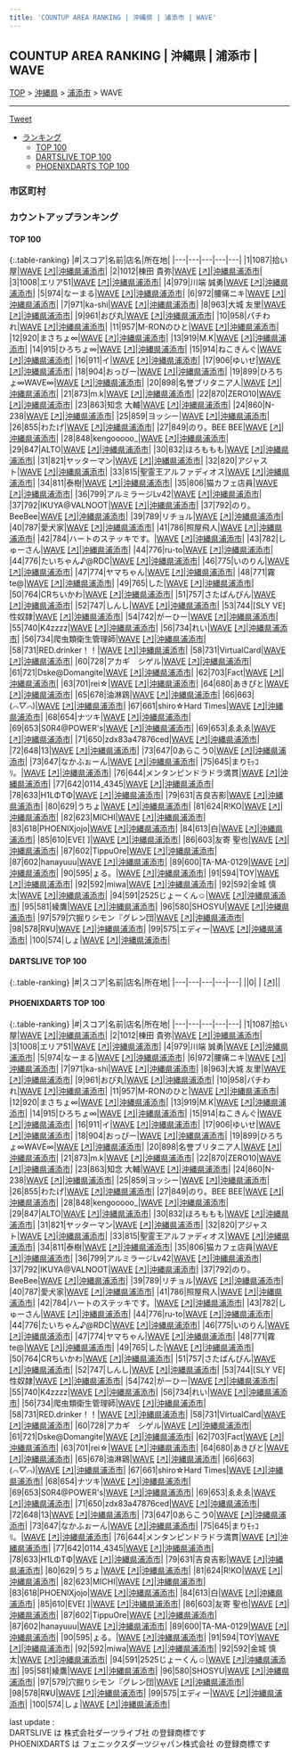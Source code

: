 ```yaml
---
title: 'COUNTUP AREA RANKING | 沖縄県 | 浦添市 | WAVE'
---
```

## COUNTUP AREA RANKING | 沖縄県 | 浦添市 | WAVE

[TOP](/darts/rank/) > [沖縄県](/darts/rank/沖縄県/) > [浦添市](/darts/rank/沖縄県/浦添市/) > WAVE

___

<a href="https://twitter.com/share?ref_src=twsrc%5Etfw" data-text="COUNTUP AREA RANKING | 沖縄県浦添市WAVE" class="twitter-share-button" data-hashtags="DARTSLIVE,PHOENIXDARTS,darts,ダーツ" data-show-count="false">Tweet</a>

* [ランキング](#カウントアップランキング)
    * [TOP 100](#top-100)
    * [DARTSLIVE TOP 100](#dartslive-top-100)
    * [PHOENIXDARTS TOP 100](#phoenixdarts-top-100)

### 市区町村

<ul>

</ul>

### カウントアップランキング

#### TOP 100



{:.table-ranking}
|#|スコア|名前|店名|所在地|
|---|---|---|---|---|
|1|1087|<span class="rank-name-pd">拾い屋</span>|<a href="/darts/rank/shops/92317.html">WAVE</a> <a href="https://vs.phoenixdarts.com/jp/shop/shopDetailInfo/s_92317?s_seq=92317">[↗]</a>|<a href="/darts/rank/沖縄県/浦添市">沖縄県浦添市</a>|
|2|1012|<span class="rank-name-pd"><span class="pro-icon-pd"></span>棟田 貴弥</span>|<a href="/darts/rank/shops/92317.html">WAVE</a> <a href="https://vs.phoenixdarts.com/jp/shop/shopDetailInfo/s_92317?s_seq=92317">[↗]</a>|<a href="/darts/rank/沖縄県/浦添市">沖縄県浦添市</a>|
|3|1008|<span class="rank-name-pd">エリア51</span>|<a href="/darts/rank/shops/92317.html">WAVE</a> <a href="https://vs.phoenixdarts.com/jp/shop/shopDetailInfo/s_92317?s_seq=92317">[↗]</a>|<a href="/darts/rank/沖縄県/浦添市">沖縄県浦添市</a>|
|4|979|<span class="rank-name-pd"><span class="pro-icon-pd"></span>川端 誠勇</span>|<a href="/darts/rank/shops/92317.html">WAVE</a> <a href="https://vs.phoenixdarts.com/jp/shop/shopDetailInfo/s_92317?s_seq=92317">[↗]</a>|<a href="/darts/rank/沖縄県/浦添市">沖縄県浦添市</a>|
|5|974|<span class="rank-name-pd">なーまる</span>|<a href="/darts/rank/shops/92317.html">WAVE</a> <a href="https://vs.phoenixdarts.com/jp/shop/shopDetailInfo/s_92317?s_seq=92317">[↗]</a>|<a href="/darts/rank/沖縄県/浦添市">沖縄県浦添市</a>|
|6|972|<span class="rank-name-pd">腰痛ニキ</span>|<a href="/darts/rank/shops/92317.html">WAVE</a> <a href="https://vs.phoenixdarts.com/jp/shop/shopDetailInfo/s_92317?s_seq=92317">[↗]</a>|<a href="/darts/rank/沖縄県/浦添市">沖縄県浦添市</a>|
|7|971|<span class="rank-name-pd">ka-shi</span>|<a href="/darts/rank/shops/92317.html">WAVE</a> <a href="https://vs.phoenixdarts.com/jp/shop/shopDetailInfo/s_92317?s_seq=92317">[↗]</a>|<a href="/darts/rank/沖縄県/浦添市">沖縄県浦添市</a>|
|8|963|<span class="rank-name-pd"><span class="pro-icon-pd"></span>大城 友里</span>|<a href="/darts/rank/shops/92317.html">WAVE</a> <a href="https://vs.phoenixdarts.com/jp/shop/shopDetailInfo/s_92317?s_seq=92317">[↗]</a>|<a href="/darts/rank/沖縄県/浦添市">沖縄県浦添市</a>|
|9|961|<span class="rank-name-pd">おぴ丸</span>|<a href="/darts/rank/shops/92317.html">WAVE</a> <a href="https://vs.phoenixdarts.com/jp/shop/shopDetailInfo/s_92317?s_seq=92317">[↗]</a>|<a href="/darts/rank/沖縄県/浦添市">沖縄県浦添市</a>|
|10|958|<span class="rank-name-pd">パチわれ</span>|<a href="/darts/rank/shops/92317.html">WAVE</a> <a href="https://vs.phoenixdarts.com/jp/shop/shopDetailInfo/s_92317?s_seq=92317">[↗]</a>|<a href="/darts/rank/沖縄県/浦添市">沖縄県浦添市</a>|
|11|957|<span class="rank-name-pd">M-RONのひと</span>|<a href="/darts/rank/shops/92317.html">WAVE</a> <a href="https://vs.phoenixdarts.com/jp/shop/shopDetailInfo/s_92317?s_seq=92317">[↗]</a>|<a href="/darts/rank/沖縄県/浦添市">沖縄県浦添市</a>|
|12|920|<span class="rank-name-pd">まさちょ∞</span>|<a href="/darts/rank/shops/92317.html">WAVE</a> <a href="https://vs.phoenixdarts.com/jp/shop/shopDetailInfo/s_92317?s_seq=92317">[↗]</a>|<a href="/darts/rank/沖縄県/浦添市">沖縄県浦添市</a>|
|13|919|<span class="rank-name-pd">M.K</span>|<a href="/darts/rank/shops/92317.html">WAVE</a> <a href="https://vs.phoenixdarts.com/jp/shop/shopDetailInfo/s_92317?s_seq=92317">[↗]</a>|<a href="/darts/rank/沖縄県/浦添市">沖縄県浦添市</a>|
|14|915|<span class="rank-name-pd">ひろちょ∞</span>|<a href="/darts/rank/shops/92317.html">WAVE</a> <a href="https://vs.phoenixdarts.com/jp/shop/shopDetailInfo/s_92317?s_seq=92317">[↗]</a>|<a href="/darts/rank/沖縄県/浦添市">沖縄県浦添市</a>|
|15|914|<span class="rank-name-pd">ねこきんぐ</span>|<a href="/darts/rank/shops/92317.html">WAVE</a> <a href="https://vs.phoenixdarts.com/jp/shop/shopDetailInfo/s_92317?s_seq=92317">[↗]</a>|<a href="/darts/rank/沖縄県/浦添市">沖縄県浦添市</a>|
|16|911|<span class="rank-name-pd">イ</span>|<a href="/darts/rank/shops/92317.html">WAVE</a> <a href="https://vs.phoenixdarts.com/jp/shop/shopDetailInfo/s_92317?s_seq=92317">[↗]</a>|<a href="/darts/rank/沖縄県/浦添市">沖縄県浦添市</a>|
|17|906|<span class="rank-name-pd">ゆいせ</span>|<a href="/darts/rank/shops/92317.html">WAVE</a> <a href="https://vs.phoenixdarts.com/jp/shop/shopDetailInfo/s_92317?s_seq=92317">[↗]</a>|<a href="/darts/rank/沖縄県/浦添市">沖縄県浦添市</a>|
|18|904|<span class="rank-name-pd">おっぴー</span>|<a href="/darts/rank/shops/92317.html">WAVE</a> <a href="https://vs.phoenixdarts.com/jp/shop/shopDetailInfo/s_92317?s_seq=92317">[↗]</a>|<a href="/darts/rank/沖縄県/浦添市">沖縄県浦添市</a>|
|19|899|<span class="rank-name-pd">ひろちょ∞WAVE∞</span>|<a href="/darts/rank/shops/92317.html">WAVE</a> <a href="https://vs.phoenixdarts.com/jp/shop/shopDetailInfo/s_92317?s_seq=92317">[↗]</a>|<a href="/darts/rank/沖縄県/浦添市">沖縄県浦添市</a>|
|20|898|<span class="rank-name-pd">名誉ブリタニア人</span>|<a href="/darts/rank/shops/92317.html">WAVE</a> <a href="https://vs.phoenixdarts.com/jp/shop/shopDetailInfo/s_92317?s_seq=92317">[↗]</a>|<a href="/darts/rank/沖縄県/浦添市">沖縄県浦添市</a>|
|21|873|<span class="rank-name-pd">m.k</span>|<a href="/darts/rank/shops/92317.html">WAVE</a> <a href="https://vs.phoenixdarts.com/jp/shop/shopDetailInfo/s_92317?s_seq=92317">[↗]</a>|<a href="/darts/rank/沖縄県/浦添市">沖縄県浦添市</a>|
|22|870|<span class="rank-name-pd">ZERO10</span>|<a href="/darts/rank/shops/92317.html">WAVE</a> <a href="https://vs.phoenixdarts.com/jp/shop/shopDetailInfo/s_92317?s_seq=92317">[↗]</a>|<a href="/darts/rank/沖縄県/浦添市">沖縄県浦添市</a>|
|23|863|<span class="rank-name-pd"><span class="pro-icon-pd"></span>知念 大輔</span>|<a href="/darts/rank/shops/92317.html">WAVE</a> <a href="https://vs.phoenixdarts.com/jp/shop/shopDetailInfo/s_92317?s_seq=92317">[↗]</a>|<a href="/darts/rank/沖縄県/浦添市">沖縄県浦添市</a>|
|24|860|<span class="rank-name-pd">N-238</span>|<a href="/darts/rank/shops/92317.html">WAVE</a> <a href="https://vs.phoenixdarts.com/jp/shop/shopDetailInfo/s_92317?s_seq=92317">[↗]</a>|<a href="/darts/rank/沖縄県/浦添市">沖縄県浦添市</a>|
|25|859|<span class="rank-name-pd">ヨッシー</span>|<a href="/darts/rank/shops/92317.html">WAVE</a> <a href="https://vs.phoenixdarts.com/jp/shop/shopDetailInfo/s_92317?s_seq=92317">[↗]</a>|<a href="/darts/rank/沖縄県/浦添市">沖縄県浦添市</a>|
|26|855|<span class="rank-name-pd">わたげ</span>|<a href="/darts/rank/shops/92317.html">WAVE</a> <a href="https://vs.phoenixdarts.com/jp/shop/shopDetailInfo/s_92317?s_seq=92317">[↗]</a>|<a href="/darts/rank/沖縄県/浦添市">沖縄県浦添市</a>|
|27|849|<span class="rank-name-pd">のり。BEE BEE</span>|<a href="/darts/rank/shops/92317.html">WAVE</a> <a href="https://vs.phoenixdarts.com/jp/shop/shopDetailInfo/s_92317?s_seq=92317">[↗]</a>|<a href="/darts/rank/沖縄県/浦添市">沖縄県浦添市</a>|
|28|848|<span class="rank-name-pd">kengooooo_</span>|<a href="/darts/rank/shops/92317.html">WAVE</a> <a href="https://vs.phoenixdarts.com/jp/shop/shopDetailInfo/s_92317?s_seq=92317">[↗]</a>|<a href="/darts/rank/沖縄県/浦添市">沖縄県浦添市</a>|
|29|847|<span class="rank-name-pd">ALTO</span>|<a href="/darts/rank/shops/92317.html">WAVE</a> <a href="https://vs.phoenixdarts.com/jp/shop/shopDetailInfo/s_92317?s_seq=92317">[↗]</a>|<a href="/darts/rank/沖縄県/浦添市">沖縄県浦添市</a>|
|30|832|<span class="rank-name-pd">ほろももも</span>|<a href="/darts/rank/shops/92317.html">WAVE</a> <a href="https://vs.phoenixdarts.com/jp/shop/shopDetailInfo/s_92317?s_seq=92317">[↗]</a>|<a href="/darts/rank/沖縄県/浦添市">沖縄県浦添市</a>|
|31|821|<span class="rank-name-pd">ヤッターマン</span>|<a href="/darts/rank/shops/92317.html">WAVE</a> <a href="https://vs.phoenixdarts.com/jp/shop/shopDetailInfo/s_92317?s_seq=92317">[↗]</a>|<a href="/darts/rank/沖縄県/浦添市">沖縄県浦添市</a>|
|32|820|<span class="rank-name-pd">アジャスト</span>|<a href="/darts/rank/shops/92317.html">WAVE</a> <a href="https://vs.phoenixdarts.com/jp/shop/shopDetailInfo/s_92317?s_seq=92317">[↗]</a>|<a href="/darts/rank/沖縄県/浦添市">沖縄県浦添市</a>|
|33|815|<span class="rank-name-pd">聖霊王アルファディオス</span>|<a href="/darts/rank/shops/92317.html">WAVE</a> <a href="https://vs.phoenixdarts.com/jp/shop/shopDetailInfo/s_92317?s_seq=92317">[↗]</a>|<a href="/darts/rank/沖縄県/浦添市">沖縄県浦添市</a>|
|34|811|<span class="rank-name-pd">泰樹</span>|<a href="/darts/rank/shops/92317.html">WAVE</a> <a href="https://vs.phoenixdarts.com/jp/shop/shopDetailInfo/s_92317?s_seq=92317">[↗]</a>|<a href="/darts/rank/沖縄県/浦添市">沖縄県浦添市</a>|
|35|806|<span class="rank-name-pd">猫カフェ店員</span>|<a href="/darts/rank/shops/92317.html">WAVE</a> <a href="https://vs.phoenixdarts.com/jp/shop/shopDetailInfo/s_92317?s_seq=92317">[↗]</a>|<a href="/darts/rank/沖縄県/浦添市">沖縄県浦添市</a>|
|36|799|<span class="rank-name-pd">アルミラージLv42</span>|<a href="/darts/rank/shops/92317.html">WAVE</a> <a href="https://vs.phoenixdarts.com/jp/shop/shopDetailInfo/s_92317?s_seq=92317">[↗]</a>|<a href="/darts/rank/沖縄県/浦添市">沖縄県浦添市</a>|
|37|792|<span class="rank-name-pd">IKUYA@VALNOOT</span>|<a href="/darts/rank/shops/92317.html">WAVE</a> <a href="https://vs.phoenixdarts.com/jp/shop/shopDetailInfo/s_92317?s_seq=92317">[↗]</a>|<a href="/darts/rank/沖縄県/浦添市">沖縄県浦添市</a>|
|37|792|<span class="rank-name-pd">のり。BeeBee</span>|<a href="/darts/rank/shops/92317.html">WAVE</a> <a href="https://vs.phoenixdarts.com/jp/shop/shopDetailInfo/s_92317?s_seq=92317">[↗]</a>|<a href="/darts/rank/沖縄県/浦添市">沖縄県浦添市</a>|
|39|789|<span class="rank-name-pd">リチョル</span>|<a href="/darts/rank/shops/92317.html">WAVE</a> <a href="https://vs.phoenixdarts.com/jp/shop/shopDetailInfo/s_92317?s_seq=92317">[↗]</a>|<a href="/darts/rank/沖縄県/浦添市">沖縄県浦添市</a>|
|40|787|<span class="rank-name-pd">愛犬家</span>|<a href="/darts/rank/shops/92317.html">WAVE</a> <a href="https://vs.phoenixdarts.com/jp/shop/shopDetailInfo/s_92317?s_seq=92317">[↗]</a>|<a href="/darts/rank/沖縄県/浦添市">沖縄県浦添市</a>|
|41|786|<span class="rank-name-pd">照屋飛人</span>|<a href="/darts/rank/shops/92317.html">WAVE</a> <a href="https://vs.phoenixdarts.com/jp/shop/shopDetailInfo/s_92317?s_seq=92317">[↗]</a>|<a href="/darts/rank/沖縄県/浦添市">沖縄県浦添市</a>|
|42|784|<span class="rank-name-pd">ハートのステッキです。</span>|<a href="/darts/rank/shops/92317.html">WAVE</a> <a href="https://vs.phoenixdarts.com/jp/shop/shopDetailInfo/s_92317?s_seq=92317">[↗]</a>|<a href="/darts/rank/沖縄県/浦添市">沖縄県浦添市</a>|
|43|782|<span class="rank-name-pd">しゅーさん</span>|<a href="/darts/rank/shops/92317.html">WAVE</a> <a href="https://vs.phoenixdarts.com/jp/shop/shopDetailInfo/s_92317?s_seq=92317">[↗]</a>|<a href="/darts/rank/沖縄県/浦添市">沖縄県浦添市</a>|
|44|776|<span class="rank-name-pd">ru-to</span>|<a href="/darts/rank/shops/92317.html">WAVE</a> <a href="https://vs.phoenixdarts.com/jp/shop/shopDetailInfo/s_92317?s_seq=92317">[↗]</a>|<a href="/darts/rank/沖縄県/浦添市">沖縄県浦添市</a>|
|44|776|<span class="rank-name-pd">たいちゃん♪@RDC</span>|<a href="/darts/rank/shops/92317.html">WAVE</a> <a href="https://vs.phoenixdarts.com/jp/shop/shopDetailInfo/s_92317?s_seq=92317">[↗]</a>|<a href="/darts/rank/沖縄県/浦添市">沖縄県浦添市</a>|
|46|775|<span class="rank-name-pd">いのりん</span>|<a href="/darts/rank/shops/92317.html">WAVE</a> <a href="https://vs.phoenixdarts.com/jp/shop/shopDetailInfo/s_92317?s_seq=92317">[↗]</a>|<a href="/darts/rank/沖縄県/浦添市">沖縄県浦添市</a>|
|47|774|<span class="rank-name-pd">ヤマちゃん</span>|<a href="/darts/rank/shops/92317.html">WAVE</a> <a href="https://vs.phoenixdarts.com/jp/shop/shopDetailInfo/s_92317?s_seq=92317">[↗]</a>|<a href="/darts/rank/沖縄県/浦添市">沖縄県浦添市</a>|
|48|771|<span class="rank-name-pd">霧te@</span>|<a href="/darts/rank/shops/92317.html">WAVE</a> <a href="https://vs.phoenixdarts.com/jp/shop/shopDetailInfo/s_92317?s_seq=92317">[↗]</a>|<a href="/darts/rank/沖縄県/浦添市">沖縄県浦添市</a>|
|49|765|<span class="rank-name-pd">した</span>|<a href="/darts/rank/shops/92317.html">WAVE</a> <a href="https://vs.phoenixdarts.com/jp/shop/shopDetailInfo/s_92317?s_seq=92317">[↗]</a>|<a href="/darts/rank/沖縄県/浦添市">沖縄県浦添市</a>|
|50|764|<span class="rank-name-pd">CRちいかわ</span>|<a href="/darts/rank/shops/92317.html">WAVE</a> <a href="https://vs.phoenixdarts.com/jp/shop/shopDetailInfo/s_92317?s_seq=92317">[↗]</a>|<a href="/darts/rank/沖縄県/浦添市">沖縄県浦添市</a>|
|51|757|<span class="rank-name-pd">さたぱんびん</span>|<a href="/darts/rank/shops/92317.html">WAVE</a> <a href="https://vs.phoenixdarts.com/jp/shop/shopDetailInfo/s_92317?s_seq=92317">[↗]</a>|<a href="/darts/rank/沖縄県/浦添市">沖縄県浦添市</a>|
|52|747|<span class="rank-name-pd">しんし</span>|<a href="/darts/rank/shops/92317.html">WAVE</a> <a href="https://vs.phoenixdarts.com/jp/shop/shopDetailInfo/s_92317?s_seq=92317">[↗]</a>|<a href="/darts/rank/沖縄県/浦添市">沖縄県浦添市</a>|
|53|744|<span class="rank-name-pd">[SLY VE]性奴隷</span>|<a href="/darts/rank/shops/92317.html">WAVE</a> <a href="https://vs.phoenixdarts.com/jp/shop/shopDetailInfo/s_92317?s_seq=92317">[↗]</a>|<a href="/darts/rank/沖縄県/浦添市">沖縄県浦添市</a>|
|54|742|<span class="rank-name-pd">がーひー</span>|<a href="/darts/rank/shops/92317.html">WAVE</a> <a href="https://vs.phoenixdarts.com/jp/shop/shopDetailInfo/s_92317?s_seq=92317">[↗]</a>|<a href="/darts/rank/沖縄県/浦添市">沖縄県浦添市</a>|
|55|740|<span class="rank-name-pd">K4zzzz</span>|<a href="/darts/rank/shops/92317.html">WAVE</a> <a href="https://vs.phoenixdarts.com/jp/shop/shopDetailInfo/s_92317?s_seq=92317">[↗]</a>|<a href="/darts/rank/沖縄県/浦添市">沖縄県浦添市</a>|
|56|734|<span class="rank-name-pd">れい</span>|<a href="/darts/rank/shops/92317.html">WAVE</a> <a href="https://vs.phoenixdarts.com/jp/shop/shopDetailInfo/s_92317?s_seq=92317">[↗]</a>|<a href="/darts/rank/沖縄県/浦添市">沖縄県浦添市</a>|
|56|734|<span class="rank-name-pd">爬虫類衛生管理師</span>|<a href="/darts/rank/shops/92317.html">WAVE</a> <a href="https://vs.phoenixdarts.com/jp/shop/shopDetailInfo/s_92317?s_seq=92317">[↗]</a>|<a href="/darts/rank/沖縄県/浦添市">沖縄県浦添市</a>|
|58|731|<span class="rank-name-pd">RED.drinker！！</span>|<a href="/darts/rank/shops/92317.html">WAVE</a> <a href="https://vs.phoenixdarts.com/jp/shop/shopDetailInfo/s_92317?s_seq=92317">[↗]</a>|<a href="/darts/rank/沖縄県/浦添市">沖縄県浦添市</a>|
|58|731|<span class="rank-name-pd">VirtualCard</span>|<a href="/darts/rank/shops/92317.html">WAVE</a> <a href="https://vs.phoenixdarts.com/jp/shop/shopDetailInfo/s_92317?s_seq=92317">[↗]</a>|<a href="/darts/rank/沖縄県/浦添市">沖縄県浦添市</a>|
|60|728|<span class="rank-name-pd">アカギ　シゲル</span>|<a href="/darts/rank/shops/92317.html">WAVE</a> <a href="https://vs.phoenixdarts.com/jp/shop/shopDetailInfo/s_92317?s_seq=92317">[↗]</a>|<a href="/darts/rank/沖縄県/浦添市">沖縄県浦添市</a>|
|61|721|<span class="rank-name-pd">Dske@Domangite</span>|<a href="/darts/rank/shops/92317.html">WAVE</a> <a href="https://vs.phoenixdarts.com/jp/shop/shopDetailInfo/s_92317?s_seq=92317">[↗]</a>|<a href="/darts/rank/沖縄県/浦添市">沖縄県浦添市</a>|
|62|703|<span class="rank-name-pd">Fact</span>|<a href="/darts/rank/shops/92317.html">WAVE</a> <a href="https://vs.phoenixdarts.com/jp/shop/shopDetailInfo/s_92317?s_seq=92317">[↗]</a>|<a href="/darts/rank/沖縄県/浦添市">沖縄県浦添市</a>|
|63|701|<span class="rank-name-pd">rei☆</span>|<a href="/darts/rank/shops/92317.html">WAVE</a> <a href="https://vs.phoenixdarts.com/jp/shop/shopDetailInfo/s_92317?s_seq=92317">[↗]</a>|<a href="/darts/rank/沖縄県/浦添市">沖縄県浦添市</a>|
|64|680|<span class="rank-name-pd">あきぴと</span>|<a href="/darts/rank/shops/92317.html">WAVE</a> <a href="https://vs.phoenixdarts.com/jp/shop/shopDetailInfo/s_92317?s_seq=92317">[↗]</a>|<a href="/darts/rank/沖縄県/浦添市">沖縄県浦添市</a>|
|65|678|<span class="rank-name-pd">油淋鶏</span>|<a href="/darts/rank/shops/92317.html">WAVE</a> <a href="https://vs.phoenixdarts.com/jp/shop/shopDetailInfo/s_92317?s_seq=92317">[↗]</a>|<a href="/darts/rank/沖縄県/浦添市">沖縄県浦添市</a>|
|66|663|<span class="rank-name-pd">(*⌒▽⌒*)</span>|<a href="/darts/rank/shops/92317.html">WAVE</a> <a href="https://vs.phoenixdarts.com/jp/shop/shopDetailInfo/s_92317?s_seq=92317">[↗]</a>|<a href="/darts/rank/沖縄県/浦添市">沖縄県浦添市</a>|
|67|661|<span class="rank-name-pd">shiro☆Hard Times</span>|<a href="/darts/rank/shops/92317.html">WAVE</a> <a href="https://vs.phoenixdarts.com/jp/shop/shopDetailInfo/s_92317?s_seq=92317">[↗]</a>|<a href="/darts/rank/沖縄県/浦添市">沖縄県浦添市</a>|
|68|654|<span class="rank-name-pd">ナツキ</span>|<a href="/darts/rank/shops/92317.html">WAVE</a> <a href="https://vs.phoenixdarts.com/jp/shop/shopDetailInfo/s_92317?s_seq=92317">[↗]</a>|<a href="/darts/rank/沖縄県/浦添市">沖縄県浦添市</a>|
|69|653|<span class="rank-name-pd">S0R4@POWER&#x27;s</span>|<a href="/darts/rank/shops/92317.html">WAVE</a> <a href="https://vs.phoenixdarts.com/jp/shop/shopDetailInfo/s_92317?s_seq=92317">[↗]</a>|<a href="/darts/rank/沖縄県/浦添市">沖縄県浦添市</a>|
|69|653|<span class="rank-name-pd">ゑゑゑ</span>|<a href="/darts/rank/shops/92317.html">WAVE</a> <a href="https://vs.phoenixdarts.com/jp/shop/shopDetailInfo/s_92317?s_seq=92317">[↗]</a>|<a href="/darts/rank/沖縄県/浦添市">沖縄県浦添市</a>|
|71|650|<span class="rank-name-pd">zdx83a47876ced</span>|<a href="/darts/rank/shops/92317.html">WAVE</a> <a href="https://vs.phoenixdarts.com/jp/shop/shopDetailInfo/s_92317?s_seq=92317">[↗]</a>|<a href="/darts/rank/沖縄県/浦添市">沖縄県浦添市</a>|
|72|648|<span class="rank-name-pd">13</span>|<a href="/darts/rank/shops/92317.html">WAVE</a> <a href="https://vs.phoenixdarts.com/jp/shop/shopDetailInfo/s_92317?s_seq=92317">[↗]</a>|<a href="/darts/rank/沖縄県/浦添市">沖縄県浦添市</a>|
|73|647|<span class="rank-name-pd">0あらこう0</span>|<a href="/darts/rank/shops/92317.html">WAVE</a> <a href="https://vs.phoenixdarts.com/jp/shop/shopDetailInfo/s_92317?s_seq=92317">[↗]</a>|<a href="/darts/rank/沖縄県/浦添市">沖縄県浦添市</a>|
|73|647|<span class="rank-name-pd">なかふぉーん</span>|<a href="/darts/rank/shops/92317.html">WAVE</a> <a href="https://vs.phoenixdarts.com/jp/shop/shopDetailInfo/s_92317?s_seq=92317">[↗]</a>|<a href="/darts/rank/沖縄県/浦添市">沖縄県浦添市</a>|
|75|645|<span class="rank-name-pd">まりﾓｯｺﾘ。</span>|<a href="/darts/rank/shops/92317.html">WAVE</a> <a href="https://vs.phoenixdarts.com/jp/shop/shopDetailInfo/s_92317?s_seq=92317">[↗]</a>|<a href="/darts/rank/沖縄県/浦添市">沖縄県浦添市</a>|
|76|644|<span class="rank-name-pd">メンタンピンドラドラ満貫</span>|<a href="/darts/rank/shops/92317.html">WAVE</a> <a href="https://vs.phoenixdarts.com/jp/shop/shopDetailInfo/s_92317?s_seq=92317">[↗]</a>|<a href="/darts/rank/沖縄県/浦添市">沖縄県浦添市</a>|
|77|642|<span class="rank-name-pd">0114_4345</span>|<a href="/darts/rank/shops/92317.html">WAVE</a> <a href="https://vs.phoenixdarts.com/jp/shop/shopDetailInfo/s_92317?s_seq=92317">[↗]</a>|<a href="/darts/rank/沖縄県/浦添市">沖縄県浦添市</a>|
|78|633|<span class="rank-name-pd">H1LΦTΦ</span>|<a href="/darts/rank/shops/92317.html">WAVE</a> <a href="https://vs.phoenixdarts.com/jp/shop/shopDetailInfo/s_92317?s_seq=92317">[↗]</a>|<a href="/darts/rank/沖縄県/浦添市">沖縄県浦添市</a>|
|79|631|<span class="rank-name-pd">吉良吉影</span>|<a href="/darts/rank/shops/92317.html">WAVE</a> <a href="https://vs.phoenixdarts.com/jp/shop/shopDetailInfo/s_92317?s_seq=92317">[↗]</a>|<a href="/darts/rank/沖縄県/浦添市">沖縄県浦添市</a>|
|80|629|<span class="rank-name-pd">うちょ</span>|<a href="/darts/rank/shops/92317.html">WAVE</a> <a href="https://vs.phoenixdarts.com/jp/shop/shopDetailInfo/s_92317?s_seq=92317">[↗]</a>|<a href="/darts/rank/沖縄県/浦添市">沖縄県浦添市</a>|
|81|624|<span class="rank-name-pd">R!KO</span>|<a href="/darts/rank/shops/92317.html">WAVE</a> <a href="https://vs.phoenixdarts.com/jp/shop/shopDetailInfo/s_92317?s_seq=92317">[↗]</a>|<a href="/darts/rank/沖縄県/浦添市">沖縄県浦添市</a>|
|82|623|<span class="rank-name-pd">MICHI</span>|<a href="/darts/rank/shops/92317.html">WAVE</a> <a href="https://vs.phoenixdarts.com/jp/shop/shopDetailInfo/s_92317?s_seq=92317">[↗]</a>|<a href="/darts/rank/沖縄県/浦添市">沖縄県浦添市</a>|
|83|618|<span class="rank-name-pd">PHOENIXjojo</span>|<a href="/darts/rank/shops/92317.html">WAVE</a> <a href="https://vs.phoenixdarts.com/jp/shop/shopDetailInfo/s_92317?s_seq=92317">[↗]</a>|<a href="/darts/rank/沖縄県/浦添市">沖縄県浦添市</a>|
|84|613|<span class="rank-name-pd">白</span>|<a href="/darts/rank/shops/92317.html">WAVE</a> <a href="https://vs.phoenixdarts.com/jp/shop/shopDetailInfo/s_92317?s_seq=92317">[↗]</a>|<a href="/darts/rank/沖縄県/浦添市">沖縄県浦添市</a>|
|85|610|<span class="rank-name-pd">EVE[   ]</span>|<a href="/darts/rank/shops/92317.html">WAVE</a> <a href="https://vs.phoenixdarts.com/jp/shop/shopDetailInfo/s_92317?s_seq=92317">[↗]</a>|<a href="/darts/rank/沖縄県/浦添市">沖縄県浦添市</a>|
|86|603|<span class="rank-name-pd">友寄 聖也</span>|<a href="/darts/rank/shops/92317.html">WAVE</a> <a href="https://vs.phoenixdarts.com/jp/shop/shopDetailInfo/s_92317?s_seq=92317">[↗]</a>|<a href="/darts/rank/沖縄県/浦添市">沖縄県浦添市</a>|
|87|602|<span class="rank-name-pd">TippuOre</span>|<a href="/darts/rank/shops/92317.html">WAVE</a> <a href="https://vs.phoenixdarts.com/jp/shop/shopDetailInfo/s_92317?s_seq=92317">[↗]</a>|<a href="/darts/rank/沖縄県/浦添市">沖縄県浦添市</a>|
|87|602|<span class="rank-name-pd">hanayuuu</span>|<a href="/darts/rank/shops/92317.html">WAVE</a> <a href="https://vs.phoenixdarts.com/jp/shop/shopDetailInfo/s_92317?s_seq=92317">[↗]</a>|<a href="/darts/rank/沖縄県/浦添市">沖縄県浦添市</a>|
|89|600|<span class="rank-name-pd">TA-MA-0129</span>|<a href="/darts/rank/shops/92317.html">WAVE</a> <a href="https://vs.phoenixdarts.com/jp/shop/shopDetailInfo/s_92317?s_seq=92317">[↗]</a>|<a href="/darts/rank/沖縄県/浦添市">沖縄県浦添市</a>|
|90|595|<span class="rank-name-pd">ょる。</span>|<a href="/darts/rank/shops/92317.html">WAVE</a> <a href="https://vs.phoenixdarts.com/jp/shop/shopDetailInfo/s_92317?s_seq=92317">[↗]</a>|<a href="/darts/rank/沖縄県/浦添市">沖縄県浦添市</a>|
|91|594|<span class="rank-name-pd">TOY</span>|<a href="/darts/rank/shops/92317.html">WAVE</a> <a href="https://vs.phoenixdarts.com/jp/shop/shopDetailInfo/s_92317?s_seq=92317">[↗]</a>|<a href="/darts/rank/沖縄県/浦添市">沖縄県浦添市</a>|
|92|592|<span class="rank-name-pd">miwa</span>|<a href="/darts/rank/shops/92317.html">WAVE</a> <a href="https://vs.phoenixdarts.com/jp/shop/shopDetailInfo/s_92317?s_seq=92317">[↗]</a>|<a href="/darts/rank/沖縄県/浦添市">沖縄県浦添市</a>|
|92|592|<span class="rank-name-pd"><span class="pro-icon-pd"></span>金城 慎太</span>|<a href="/darts/rank/shops/92317.html">WAVE</a> <a href="https://vs.phoenixdarts.com/jp/shop/shopDetailInfo/s_92317?s_seq=92317">[↗]</a>|<a href="/darts/rank/沖縄県/浦添市">沖縄県浦添市</a>|
|94|591|<span class="rank-name-pd">2525じょーくん☺︎</span>|<a href="/darts/rank/shops/92317.html">WAVE</a> <a href="https://vs.phoenixdarts.com/jp/shop/shopDetailInfo/s_92317?s_seq=92317">[↗]</a>|<a href="/darts/rank/沖縄県/浦添市">沖縄県浦添市</a>|
|95|581|<span class="rank-name-pd">綾鷹</span>|<a href="/darts/rank/shops/92317.html">WAVE</a> <a href="https://vs.phoenixdarts.com/jp/shop/shopDetailInfo/s_92317?s_seq=92317">[↗]</a>|<a href="/darts/rank/沖縄県/浦添市">沖縄県浦添市</a>|
|96|580|<span class="rank-name-pd">SHOSYU</span>|<a href="/darts/rank/shops/92317.html">WAVE</a> <a href="https://vs.phoenixdarts.com/jp/shop/shopDetailInfo/s_92317?s_seq=92317">[↗]</a>|<a href="/darts/rank/沖縄県/浦添市">沖縄県浦添市</a>|
|97|579|<span class="rank-name-pd">穴掘りシモン『グレン団</span>|<a href="/darts/rank/shops/92317.html">WAVE</a> <a href="https://vs.phoenixdarts.com/jp/shop/shopDetailInfo/s_92317?s_seq=92317">[↗]</a>|<a href="/darts/rank/沖縄県/浦添市">沖縄県浦添市</a>|
|98|578|<span class="rank-name-pd">R¥U</span>|<a href="/darts/rank/shops/92317.html">WAVE</a> <a href="https://vs.phoenixdarts.com/jp/shop/shopDetailInfo/s_92317?s_seq=92317">[↗]</a>|<a href="/darts/rank/沖縄県/浦添市">沖縄県浦添市</a>|
|99|575|<span class="rank-name-pd">エディー</span>|<a href="/darts/rank/shops/92317.html">WAVE</a> <a href="https://vs.phoenixdarts.com/jp/shop/shopDetailInfo/s_92317?s_seq=92317">[↗]</a>|<a href="/darts/rank/沖縄県/浦添市">沖縄県浦添市</a>|
|100|574|<span class="rank-name-pd">しょ</span>|<a href="/darts/rank/shops/92317.html">WAVE</a> <a href="https://vs.phoenixdarts.com/jp/shop/shopDetailInfo/s_92317?s_seq=92317">[↗]</a>|<a href="/darts/rank/沖縄県/浦添市">沖縄県浦添市</a>|


#### DARTSLIVE TOP 100



{:.table-ranking}
|#|スコア|名前|店名|所在地|
|---|---|---|---|---|
||0|<span class="rank-name-dl"> </span>|<a href="/darts/rank/shops/.html"></a> <a href="">[↗]</a>|<a href="/darts/rank//"></a>|


#### PHOENIXDARTS TOP 100



{:.table-ranking}
|#|スコア|名前|店名|所在地|
|---|---|---|---|---|
|1|1087|<span class="rank-name-pd">拾い屋</span>|<a href="/darts/rank/shops/92317.html">WAVE</a> <a href="https://vs.phoenixdarts.com/jp/shop/shopDetailInfo/s_92317?s_seq=92317">[↗]</a>|<a href="/darts/rank/沖縄県/浦添市">沖縄県浦添市</a>|
|2|1012|<span class="rank-name-pd"><span class="pro-icon-pd"></span>棟田 貴弥</span>|<a href="/darts/rank/shops/92317.html">WAVE</a> <a href="https://vs.phoenixdarts.com/jp/shop/shopDetailInfo/s_92317?s_seq=92317">[↗]</a>|<a href="/darts/rank/沖縄県/浦添市">沖縄県浦添市</a>|
|3|1008|<span class="rank-name-pd">エリア51</span>|<a href="/darts/rank/shops/92317.html">WAVE</a> <a href="https://vs.phoenixdarts.com/jp/shop/shopDetailInfo/s_92317?s_seq=92317">[↗]</a>|<a href="/darts/rank/沖縄県/浦添市">沖縄県浦添市</a>|
|4|979|<span class="rank-name-pd"><span class="pro-icon-pd"></span>川端 誠勇</span>|<a href="/darts/rank/shops/92317.html">WAVE</a> <a href="https://vs.phoenixdarts.com/jp/shop/shopDetailInfo/s_92317?s_seq=92317">[↗]</a>|<a href="/darts/rank/沖縄県/浦添市">沖縄県浦添市</a>|
|5|974|<span class="rank-name-pd">なーまる</span>|<a href="/darts/rank/shops/92317.html">WAVE</a> <a href="https://vs.phoenixdarts.com/jp/shop/shopDetailInfo/s_92317?s_seq=92317">[↗]</a>|<a href="/darts/rank/沖縄県/浦添市">沖縄県浦添市</a>|
|6|972|<span class="rank-name-pd">腰痛ニキ</span>|<a href="/darts/rank/shops/92317.html">WAVE</a> <a href="https://vs.phoenixdarts.com/jp/shop/shopDetailInfo/s_92317?s_seq=92317">[↗]</a>|<a href="/darts/rank/沖縄県/浦添市">沖縄県浦添市</a>|
|7|971|<span class="rank-name-pd">ka-shi</span>|<a href="/darts/rank/shops/92317.html">WAVE</a> <a href="https://vs.phoenixdarts.com/jp/shop/shopDetailInfo/s_92317?s_seq=92317">[↗]</a>|<a href="/darts/rank/沖縄県/浦添市">沖縄県浦添市</a>|
|8|963|<span class="rank-name-pd"><span class="pro-icon-pd"></span>大城 友里</span>|<a href="/darts/rank/shops/92317.html">WAVE</a> <a href="https://vs.phoenixdarts.com/jp/shop/shopDetailInfo/s_92317?s_seq=92317">[↗]</a>|<a href="/darts/rank/沖縄県/浦添市">沖縄県浦添市</a>|
|9|961|<span class="rank-name-pd">おぴ丸</span>|<a href="/darts/rank/shops/92317.html">WAVE</a> <a href="https://vs.phoenixdarts.com/jp/shop/shopDetailInfo/s_92317?s_seq=92317">[↗]</a>|<a href="/darts/rank/沖縄県/浦添市">沖縄県浦添市</a>|
|10|958|<span class="rank-name-pd">パチわれ</span>|<a href="/darts/rank/shops/92317.html">WAVE</a> <a href="https://vs.phoenixdarts.com/jp/shop/shopDetailInfo/s_92317?s_seq=92317">[↗]</a>|<a href="/darts/rank/沖縄県/浦添市">沖縄県浦添市</a>|
|11|957|<span class="rank-name-pd">M-RONのひと</span>|<a href="/darts/rank/shops/92317.html">WAVE</a> <a href="https://vs.phoenixdarts.com/jp/shop/shopDetailInfo/s_92317?s_seq=92317">[↗]</a>|<a href="/darts/rank/沖縄県/浦添市">沖縄県浦添市</a>|
|12|920|<span class="rank-name-pd">まさちょ∞</span>|<a href="/darts/rank/shops/92317.html">WAVE</a> <a href="https://vs.phoenixdarts.com/jp/shop/shopDetailInfo/s_92317?s_seq=92317">[↗]</a>|<a href="/darts/rank/沖縄県/浦添市">沖縄県浦添市</a>|
|13|919|<span class="rank-name-pd">M.K</span>|<a href="/darts/rank/shops/92317.html">WAVE</a> <a href="https://vs.phoenixdarts.com/jp/shop/shopDetailInfo/s_92317?s_seq=92317">[↗]</a>|<a href="/darts/rank/沖縄県/浦添市">沖縄県浦添市</a>|
|14|915|<span class="rank-name-pd">ひろちょ∞</span>|<a href="/darts/rank/shops/92317.html">WAVE</a> <a href="https://vs.phoenixdarts.com/jp/shop/shopDetailInfo/s_92317?s_seq=92317">[↗]</a>|<a href="/darts/rank/沖縄県/浦添市">沖縄県浦添市</a>|
|15|914|<span class="rank-name-pd">ねこきんぐ</span>|<a href="/darts/rank/shops/92317.html">WAVE</a> <a href="https://vs.phoenixdarts.com/jp/shop/shopDetailInfo/s_92317?s_seq=92317">[↗]</a>|<a href="/darts/rank/沖縄県/浦添市">沖縄県浦添市</a>|
|16|911|<span class="rank-name-pd">イ</span>|<a href="/darts/rank/shops/92317.html">WAVE</a> <a href="https://vs.phoenixdarts.com/jp/shop/shopDetailInfo/s_92317?s_seq=92317">[↗]</a>|<a href="/darts/rank/沖縄県/浦添市">沖縄県浦添市</a>|
|17|906|<span class="rank-name-pd">ゆいせ</span>|<a href="/darts/rank/shops/92317.html">WAVE</a> <a href="https://vs.phoenixdarts.com/jp/shop/shopDetailInfo/s_92317?s_seq=92317">[↗]</a>|<a href="/darts/rank/沖縄県/浦添市">沖縄県浦添市</a>|
|18|904|<span class="rank-name-pd">おっぴー</span>|<a href="/darts/rank/shops/92317.html">WAVE</a> <a href="https://vs.phoenixdarts.com/jp/shop/shopDetailInfo/s_92317?s_seq=92317">[↗]</a>|<a href="/darts/rank/沖縄県/浦添市">沖縄県浦添市</a>|
|19|899|<span class="rank-name-pd">ひろちょ∞WAVE∞</span>|<a href="/darts/rank/shops/92317.html">WAVE</a> <a href="https://vs.phoenixdarts.com/jp/shop/shopDetailInfo/s_92317?s_seq=92317">[↗]</a>|<a href="/darts/rank/沖縄県/浦添市">沖縄県浦添市</a>|
|20|898|<span class="rank-name-pd">名誉ブリタニア人</span>|<a href="/darts/rank/shops/92317.html">WAVE</a> <a href="https://vs.phoenixdarts.com/jp/shop/shopDetailInfo/s_92317?s_seq=92317">[↗]</a>|<a href="/darts/rank/沖縄県/浦添市">沖縄県浦添市</a>|
|21|873|<span class="rank-name-pd">m.k</span>|<a href="/darts/rank/shops/92317.html">WAVE</a> <a href="https://vs.phoenixdarts.com/jp/shop/shopDetailInfo/s_92317?s_seq=92317">[↗]</a>|<a href="/darts/rank/沖縄県/浦添市">沖縄県浦添市</a>|
|22|870|<span class="rank-name-pd">ZERO10</span>|<a href="/darts/rank/shops/92317.html">WAVE</a> <a href="https://vs.phoenixdarts.com/jp/shop/shopDetailInfo/s_92317?s_seq=92317">[↗]</a>|<a href="/darts/rank/沖縄県/浦添市">沖縄県浦添市</a>|
|23|863|<span class="rank-name-pd"><span class="pro-icon-pd"></span>知念 大輔</span>|<a href="/darts/rank/shops/92317.html">WAVE</a> <a href="https://vs.phoenixdarts.com/jp/shop/shopDetailInfo/s_92317?s_seq=92317">[↗]</a>|<a href="/darts/rank/沖縄県/浦添市">沖縄県浦添市</a>|
|24|860|<span class="rank-name-pd">N-238</span>|<a href="/darts/rank/shops/92317.html">WAVE</a> <a href="https://vs.phoenixdarts.com/jp/shop/shopDetailInfo/s_92317?s_seq=92317">[↗]</a>|<a href="/darts/rank/沖縄県/浦添市">沖縄県浦添市</a>|
|25|859|<span class="rank-name-pd">ヨッシー</span>|<a href="/darts/rank/shops/92317.html">WAVE</a> <a href="https://vs.phoenixdarts.com/jp/shop/shopDetailInfo/s_92317?s_seq=92317">[↗]</a>|<a href="/darts/rank/沖縄県/浦添市">沖縄県浦添市</a>|
|26|855|<span class="rank-name-pd">わたげ</span>|<a href="/darts/rank/shops/92317.html">WAVE</a> <a href="https://vs.phoenixdarts.com/jp/shop/shopDetailInfo/s_92317?s_seq=92317">[↗]</a>|<a href="/darts/rank/沖縄県/浦添市">沖縄県浦添市</a>|
|27|849|<span class="rank-name-pd">のり。BEE BEE</span>|<a href="/darts/rank/shops/92317.html">WAVE</a> <a href="https://vs.phoenixdarts.com/jp/shop/shopDetailInfo/s_92317?s_seq=92317">[↗]</a>|<a href="/darts/rank/沖縄県/浦添市">沖縄県浦添市</a>|
|28|848|<span class="rank-name-pd">kengooooo_</span>|<a href="/darts/rank/shops/92317.html">WAVE</a> <a href="https://vs.phoenixdarts.com/jp/shop/shopDetailInfo/s_92317?s_seq=92317">[↗]</a>|<a href="/darts/rank/沖縄県/浦添市">沖縄県浦添市</a>|
|29|847|<span class="rank-name-pd">ALTO</span>|<a href="/darts/rank/shops/92317.html">WAVE</a> <a href="https://vs.phoenixdarts.com/jp/shop/shopDetailInfo/s_92317?s_seq=92317">[↗]</a>|<a href="/darts/rank/沖縄県/浦添市">沖縄県浦添市</a>|
|30|832|<span class="rank-name-pd">ほろももも</span>|<a href="/darts/rank/shops/92317.html">WAVE</a> <a href="https://vs.phoenixdarts.com/jp/shop/shopDetailInfo/s_92317?s_seq=92317">[↗]</a>|<a href="/darts/rank/沖縄県/浦添市">沖縄県浦添市</a>|
|31|821|<span class="rank-name-pd">ヤッターマン</span>|<a href="/darts/rank/shops/92317.html">WAVE</a> <a href="https://vs.phoenixdarts.com/jp/shop/shopDetailInfo/s_92317?s_seq=92317">[↗]</a>|<a href="/darts/rank/沖縄県/浦添市">沖縄県浦添市</a>|
|32|820|<span class="rank-name-pd">アジャスト</span>|<a href="/darts/rank/shops/92317.html">WAVE</a> <a href="https://vs.phoenixdarts.com/jp/shop/shopDetailInfo/s_92317?s_seq=92317">[↗]</a>|<a href="/darts/rank/沖縄県/浦添市">沖縄県浦添市</a>|
|33|815|<span class="rank-name-pd">聖霊王アルファディオス</span>|<a href="/darts/rank/shops/92317.html">WAVE</a> <a href="https://vs.phoenixdarts.com/jp/shop/shopDetailInfo/s_92317?s_seq=92317">[↗]</a>|<a href="/darts/rank/沖縄県/浦添市">沖縄県浦添市</a>|
|34|811|<span class="rank-name-pd">泰樹</span>|<a href="/darts/rank/shops/92317.html">WAVE</a> <a href="https://vs.phoenixdarts.com/jp/shop/shopDetailInfo/s_92317?s_seq=92317">[↗]</a>|<a href="/darts/rank/沖縄県/浦添市">沖縄県浦添市</a>|
|35|806|<span class="rank-name-pd">猫カフェ店員</span>|<a href="/darts/rank/shops/92317.html">WAVE</a> <a href="https://vs.phoenixdarts.com/jp/shop/shopDetailInfo/s_92317?s_seq=92317">[↗]</a>|<a href="/darts/rank/沖縄県/浦添市">沖縄県浦添市</a>|
|36|799|<span class="rank-name-pd">アルミラージLv42</span>|<a href="/darts/rank/shops/92317.html">WAVE</a> <a href="https://vs.phoenixdarts.com/jp/shop/shopDetailInfo/s_92317?s_seq=92317">[↗]</a>|<a href="/darts/rank/沖縄県/浦添市">沖縄県浦添市</a>|
|37|792|<span class="rank-name-pd">IKUYA@VALNOOT</span>|<a href="/darts/rank/shops/92317.html">WAVE</a> <a href="https://vs.phoenixdarts.com/jp/shop/shopDetailInfo/s_92317?s_seq=92317">[↗]</a>|<a href="/darts/rank/沖縄県/浦添市">沖縄県浦添市</a>|
|37|792|<span class="rank-name-pd">のり。BeeBee</span>|<a href="/darts/rank/shops/92317.html">WAVE</a> <a href="https://vs.phoenixdarts.com/jp/shop/shopDetailInfo/s_92317?s_seq=92317">[↗]</a>|<a href="/darts/rank/沖縄県/浦添市">沖縄県浦添市</a>|
|39|789|<span class="rank-name-pd">リチョル</span>|<a href="/darts/rank/shops/92317.html">WAVE</a> <a href="https://vs.phoenixdarts.com/jp/shop/shopDetailInfo/s_92317?s_seq=92317">[↗]</a>|<a href="/darts/rank/沖縄県/浦添市">沖縄県浦添市</a>|
|40|787|<span class="rank-name-pd">愛犬家</span>|<a href="/darts/rank/shops/92317.html">WAVE</a> <a href="https://vs.phoenixdarts.com/jp/shop/shopDetailInfo/s_92317?s_seq=92317">[↗]</a>|<a href="/darts/rank/沖縄県/浦添市">沖縄県浦添市</a>|
|41|786|<span class="rank-name-pd">照屋飛人</span>|<a href="/darts/rank/shops/92317.html">WAVE</a> <a href="https://vs.phoenixdarts.com/jp/shop/shopDetailInfo/s_92317?s_seq=92317">[↗]</a>|<a href="/darts/rank/沖縄県/浦添市">沖縄県浦添市</a>|
|42|784|<span class="rank-name-pd">ハートのステッキです。</span>|<a href="/darts/rank/shops/92317.html">WAVE</a> <a href="https://vs.phoenixdarts.com/jp/shop/shopDetailInfo/s_92317?s_seq=92317">[↗]</a>|<a href="/darts/rank/沖縄県/浦添市">沖縄県浦添市</a>|
|43|782|<span class="rank-name-pd">しゅーさん</span>|<a href="/darts/rank/shops/92317.html">WAVE</a> <a href="https://vs.phoenixdarts.com/jp/shop/shopDetailInfo/s_92317?s_seq=92317">[↗]</a>|<a href="/darts/rank/沖縄県/浦添市">沖縄県浦添市</a>|
|44|776|<span class="rank-name-pd">ru-to</span>|<a href="/darts/rank/shops/92317.html">WAVE</a> <a href="https://vs.phoenixdarts.com/jp/shop/shopDetailInfo/s_92317?s_seq=92317">[↗]</a>|<a href="/darts/rank/沖縄県/浦添市">沖縄県浦添市</a>|
|44|776|<span class="rank-name-pd">たいちゃん♪@RDC</span>|<a href="/darts/rank/shops/92317.html">WAVE</a> <a href="https://vs.phoenixdarts.com/jp/shop/shopDetailInfo/s_92317?s_seq=92317">[↗]</a>|<a href="/darts/rank/沖縄県/浦添市">沖縄県浦添市</a>|
|46|775|<span class="rank-name-pd">いのりん</span>|<a href="/darts/rank/shops/92317.html">WAVE</a> <a href="https://vs.phoenixdarts.com/jp/shop/shopDetailInfo/s_92317?s_seq=92317">[↗]</a>|<a href="/darts/rank/沖縄県/浦添市">沖縄県浦添市</a>|
|47|774|<span class="rank-name-pd">ヤマちゃん</span>|<a href="/darts/rank/shops/92317.html">WAVE</a> <a href="https://vs.phoenixdarts.com/jp/shop/shopDetailInfo/s_92317?s_seq=92317">[↗]</a>|<a href="/darts/rank/沖縄県/浦添市">沖縄県浦添市</a>|
|48|771|<span class="rank-name-pd">霧te@</span>|<a href="/darts/rank/shops/92317.html">WAVE</a> <a href="https://vs.phoenixdarts.com/jp/shop/shopDetailInfo/s_92317?s_seq=92317">[↗]</a>|<a href="/darts/rank/沖縄県/浦添市">沖縄県浦添市</a>|
|49|765|<span class="rank-name-pd">した</span>|<a href="/darts/rank/shops/92317.html">WAVE</a> <a href="https://vs.phoenixdarts.com/jp/shop/shopDetailInfo/s_92317?s_seq=92317">[↗]</a>|<a href="/darts/rank/沖縄県/浦添市">沖縄県浦添市</a>|
|50|764|<span class="rank-name-pd">CRちいかわ</span>|<a href="/darts/rank/shops/92317.html">WAVE</a> <a href="https://vs.phoenixdarts.com/jp/shop/shopDetailInfo/s_92317?s_seq=92317">[↗]</a>|<a href="/darts/rank/沖縄県/浦添市">沖縄県浦添市</a>|
|51|757|<span class="rank-name-pd">さたぱんびん</span>|<a href="/darts/rank/shops/92317.html">WAVE</a> <a href="https://vs.phoenixdarts.com/jp/shop/shopDetailInfo/s_92317?s_seq=92317">[↗]</a>|<a href="/darts/rank/沖縄県/浦添市">沖縄県浦添市</a>|
|52|747|<span class="rank-name-pd">しんし</span>|<a href="/darts/rank/shops/92317.html">WAVE</a> <a href="https://vs.phoenixdarts.com/jp/shop/shopDetailInfo/s_92317?s_seq=92317">[↗]</a>|<a href="/darts/rank/沖縄県/浦添市">沖縄県浦添市</a>|
|53|744|<span class="rank-name-pd">[SLY VE]性奴隷</span>|<a href="/darts/rank/shops/92317.html">WAVE</a> <a href="https://vs.phoenixdarts.com/jp/shop/shopDetailInfo/s_92317?s_seq=92317">[↗]</a>|<a href="/darts/rank/沖縄県/浦添市">沖縄県浦添市</a>|
|54|742|<span class="rank-name-pd">がーひー</span>|<a href="/darts/rank/shops/92317.html">WAVE</a> <a href="https://vs.phoenixdarts.com/jp/shop/shopDetailInfo/s_92317?s_seq=92317">[↗]</a>|<a href="/darts/rank/沖縄県/浦添市">沖縄県浦添市</a>|
|55|740|<span class="rank-name-pd">K4zzzz</span>|<a href="/darts/rank/shops/92317.html">WAVE</a> <a href="https://vs.phoenixdarts.com/jp/shop/shopDetailInfo/s_92317?s_seq=92317">[↗]</a>|<a href="/darts/rank/沖縄県/浦添市">沖縄県浦添市</a>|
|56|734|<span class="rank-name-pd">れい</span>|<a href="/darts/rank/shops/92317.html">WAVE</a> <a href="https://vs.phoenixdarts.com/jp/shop/shopDetailInfo/s_92317?s_seq=92317">[↗]</a>|<a href="/darts/rank/沖縄県/浦添市">沖縄県浦添市</a>|
|56|734|<span class="rank-name-pd">爬虫類衛生管理師</span>|<a href="/darts/rank/shops/92317.html">WAVE</a> <a href="https://vs.phoenixdarts.com/jp/shop/shopDetailInfo/s_92317?s_seq=92317">[↗]</a>|<a href="/darts/rank/沖縄県/浦添市">沖縄県浦添市</a>|
|58|731|<span class="rank-name-pd">RED.drinker！！</span>|<a href="/darts/rank/shops/92317.html">WAVE</a> <a href="https://vs.phoenixdarts.com/jp/shop/shopDetailInfo/s_92317?s_seq=92317">[↗]</a>|<a href="/darts/rank/沖縄県/浦添市">沖縄県浦添市</a>|
|58|731|<span class="rank-name-pd">VirtualCard</span>|<a href="/darts/rank/shops/92317.html">WAVE</a> <a href="https://vs.phoenixdarts.com/jp/shop/shopDetailInfo/s_92317?s_seq=92317">[↗]</a>|<a href="/darts/rank/沖縄県/浦添市">沖縄県浦添市</a>|
|60|728|<span class="rank-name-pd">アカギ　シゲル</span>|<a href="/darts/rank/shops/92317.html">WAVE</a> <a href="https://vs.phoenixdarts.com/jp/shop/shopDetailInfo/s_92317?s_seq=92317">[↗]</a>|<a href="/darts/rank/沖縄県/浦添市">沖縄県浦添市</a>|
|61|721|<span class="rank-name-pd">Dske@Domangite</span>|<a href="/darts/rank/shops/92317.html">WAVE</a> <a href="https://vs.phoenixdarts.com/jp/shop/shopDetailInfo/s_92317?s_seq=92317">[↗]</a>|<a href="/darts/rank/沖縄県/浦添市">沖縄県浦添市</a>|
|62|703|<span class="rank-name-pd">Fact</span>|<a href="/darts/rank/shops/92317.html">WAVE</a> <a href="https://vs.phoenixdarts.com/jp/shop/shopDetailInfo/s_92317?s_seq=92317">[↗]</a>|<a href="/darts/rank/沖縄県/浦添市">沖縄県浦添市</a>|
|63|701|<span class="rank-name-pd">rei☆</span>|<a href="/darts/rank/shops/92317.html">WAVE</a> <a href="https://vs.phoenixdarts.com/jp/shop/shopDetailInfo/s_92317?s_seq=92317">[↗]</a>|<a href="/darts/rank/沖縄県/浦添市">沖縄県浦添市</a>|
|64|680|<span class="rank-name-pd">あきぴと</span>|<a href="/darts/rank/shops/92317.html">WAVE</a> <a href="https://vs.phoenixdarts.com/jp/shop/shopDetailInfo/s_92317?s_seq=92317">[↗]</a>|<a href="/darts/rank/沖縄県/浦添市">沖縄県浦添市</a>|
|65|678|<span class="rank-name-pd">油淋鶏</span>|<a href="/darts/rank/shops/92317.html">WAVE</a> <a href="https://vs.phoenixdarts.com/jp/shop/shopDetailInfo/s_92317?s_seq=92317">[↗]</a>|<a href="/darts/rank/沖縄県/浦添市">沖縄県浦添市</a>|
|66|663|<span class="rank-name-pd">(*⌒▽⌒*)</span>|<a href="/darts/rank/shops/92317.html">WAVE</a> <a href="https://vs.phoenixdarts.com/jp/shop/shopDetailInfo/s_92317?s_seq=92317">[↗]</a>|<a href="/darts/rank/沖縄県/浦添市">沖縄県浦添市</a>|
|67|661|<span class="rank-name-pd">shiro☆Hard Times</span>|<a href="/darts/rank/shops/92317.html">WAVE</a> <a href="https://vs.phoenixdarts.com/jp/shop/shopDetailInfo/s_92317?s_seq=92317">[↗]</a>|<a href="/darts/rank/沖縄県/浦添市">沖縄県浦添市</a>|
|68|654|<span class="rank-name-pd">ナツキ</span>|<a href="/darts/rank/shops/92317.html">WAVE</a> <a href="https://vs.phoenixdarts.com/jp/shop/shopDetailInfo/s_92317?s_seq=92317">[↗]</a>|<a href="/darts/rank/沖縄県/浦添市">沖縄県浦添市</a>|
|69|653|<span class="rank-name-pd">S0R4@POWER&#x27;s</span>|<a href="/darts/rank/shops/92317.html">WAVE</a> <a href="https://vs.phoenixdarts.com/jp/shop/shopDetailInfo/s_92317?s_seq=92317">[↗]</a>|<a href="/darts/rank/沖縄県/浦添市">沖縄県浦添市</a>|
|69|653|<span class="rank-name-pd">ゑゑゑ</span>|<a href="/darts/rank/shops/92317.html">WAVE</a> <a href="https://vs.phoenixdarts.com/jp/shop/shopDetailInfo/s_92317?s_seq=92317">[↗]</a>|<a href="/darts/rank/沖縄県/浦添市">沖縄県浦添市</a>|
|71|650|<span class="rank-name-pd">zdx83a47876ced</span>|<a href="/darts/rank/shops/92317.html">WAVE</a> <a href="https://vs.phoenixdarts.com/jp/shop/shopDetailInfo/s_92317?s_seq=92317">[↗]</a>|<a href="/darts/rank/沖縄県/浦添市">沖縄県浦添市</a>|
|72|648|<span class="rank-name-pd">13</span>|<a href="/darts/rank/shops/92317.html">WAVE</a> <a href="https://vs.phoenixdarts.com/jp/shop/shopDetailInfo/s_92317?s_seq=92317">[↗]</a>|<a href="/darts/rank/沖縄県/浦添市">沖縄県浦添市</a>|
|73|647|<span class="rank-name-pd">0あらこう0</span>|<a href="/darts/rank/shops/92317.html">WAVE</a> <a href="https://vs.phoenixdarts.com/jp/shop/shopDetailInfo/s_92317?s_seq=92317">[↗]</a>|<a href="/darts/rank/沖縄県/浦添市">沖縄県浦添市</a>|
|73|647|<span class="rank-name-pd">なかふぉーん</span>|<a href="/darts/rank/shops/92317.html">WAVE</a> <a href="https://vs.phoenixdarts.com/jp/shop/shopDetailInfo/s_92317?s_seq=92317">[↗]</a>|<a href="/darts/rank/沖縄県/浦添市">沖縄県浦添市</a>|
|75|645|<span class="rank-name-pd">まりﾓｯｺﾘ。</span>|<a href="/darts/rank/shops/92317.html">WAVE</a> <a href="https://vs.phoenixdarts.com/jp/shop/shopDetailInfo/s_92317?s_seq=92317">[↗]</a>|<a href="/darts/rank/沖縄県/浦添市">沖縄県浦添市</a>|
|76|644|<span class="rank-name-pd">メンタンピンドラドラ満貫</span>|<a href="/darts/rank/shops/92317.html">WAVE</a> <a href="https://vs.phoenixdarts.com/jp/shop/shopDetailInfo/s_92317?s_seq=92317">[↗]</a>|<a href="/darts/rank/沖縄県/浦添市">沖縄県浦添市</a>|
|77|642|<span class="rank-name-pd">0114_4345</span>|<a href="/darts/rank/shops/92317.html">WAVE</a> <a href="https://vs.phoenixdarts.com/jp/shop/shopDetailInfo/s_92317?s_seq=92317">[↗]</a>|<a href="/darts/rank/沖縄県/浦添市">沖縄県浦添市</a>|
|78|633|<span class="rank-name-pd">H1LΦTΦ</span>|<a href="/darts/rank/shops/92317.html">WAVE</a> <a href="https://vs.phoenixdarts.com/jp/shop/shopDetailInfo/s_92317?s_seq=92317">[↗]</a>|<a href="/darts/rank/沖縄県/浦添市">沖縄県浦添市</a>|
|79|631|<span class="rank-name-pd">吉良吉影</span>|<a href="/darts/rank/shops/92317.html">WAVE</a> <a href="https://vs.phoenixdarts.com/jp/shop/shopDetailInfo/s_92317?s_seq=92317">[↗]</a>|<a href="/darts/rank/沖縄県/浦添市">沖縄県浦添市</a>|
|80|629|<span class="rank-name-pd">うちょ</span>|<a href="/darts/rank/shops/92317.html">WAVE</a> <a href="https://vs.phoenixdarts.com/jp/shop/shopDetailInfo/s_92317?s_seq=92317">[↗]</a>|<a href="/darts/rank/沖縄県/浦添市">沖縄県浦添市</a>|
|81|624|<span class="rank-name-pd">R!KO</span>|<a href="/darts/rank/shops/92317.html">WAVE</a> <a href="https://vs.phoenixdarts.com/jp/shop/shopDetailInfo/s_92317?s_seq=92317">[↗]</a>|<a href="/darts/rank/沖縄県/浦添市">沖縄県浦添市</a>|
|82|623|<span class="rank-name-pd">MICHI</span>|<a href="/darts/rank/shops/92317.html">WAVE</a> <a href="https://vs.phoenixdarts.com/jp/shop/shopDetailInfo/s_92317?s_seq=92317">[↗]</a>|<a href="/darts/rank/沖縄県/浦添市">沖縄県浦添市</a>|
|83|618|<span class="rank-name-pd">PHOENIXjojo</span>|<a href="/darts/rank/shops/92317.html">WAVE</a> <a href="https://vs.phoenixdarts.com/jp/shop/shopDetailInfo/s_92317?s_seq=92317">[↗]</a>|<a href="/darts/rank/沖縄県/浦添市">沖縄県浦添市</a>|
|84|613|<span class="rank-name-pd">白</span>|<a href="/darts/rank/shops/92317.html">WAVE</a> <a href="https://vs.phoenixdarts.com/jp/shop/shopDetailInfo/s_92317?s_seq=92317">[↗]</a>|<a href="/darts/rank/沖縄県/浦添市">沖縄県浦添市</a>|
|85|610|<span class="rank-name-pd">EVE[   ]</span>|<a href="/darts/rank/shops/92317.html">WAVE</a> <a href="https://vs.phoenixdarts.com/jp/shop/shopDetailInfo/s_92317?s_seq=92317">[↗]</a>|<a href="/darts/rank/沖縄県/浦添市">沖縄県浦添市</a>|
|86|603|<span class="rank-name-pd">友寄 聖也</span>|<a href="/darts/rank/shops/92317.html">WAVE</a> <a href="https://vs.phoenixdarts.com/jp/shop/shopDetailInfo/s_92317?s_seq=92317">[↗]</a>|<a href="/darts/rank/沖縄県/浦添市">沖縄県浦添市</a>|
|87|602|<span class="rank-name-pd">TippuOre</span>|<a href="/darts/rank/shops/92317.html">WAVE</a> <a href="https://vs.phoenixdarts.com/jp/shop/shopDetailInfo/s_92317?s_seq=92317">[↗]</a>|<a href="/darts/rank/沖縄県/浦添市">沖縄県浦添市</a>|
|87|602|<span class="rank-name-pd">hanayuuu</span>|<a href="/darts/rank/shops/92317.html">WAVE</a> <a href="https://vs.phoenixdarts.com/jp/shop/shopDetailInfo/s_92317?s_seq=92317">[↗]</a>|<a href="/darts/rank/沖縄県/浦添市">沖縄県浦添市</a>|
|89|600|<span class="rank-name-pd">TA-MA-0129</span>|<a href="/darts/rank/shops/92317.html">WAVE</a> <a href="https://vs.phoenixdarts.com/jp/shop/shopDetailInfo/s_92317?s_seq=92317">[↗]</a>|<a href="/darts/rank/沖縄県/浦添市">沖縄県浦添市</a>|
|90|595|<span class="rank-name-pd">ょる。</span>|<a href="/darts/rank/shops/92317.html">WAVE</a> <a href="https://vs.phoenixdarts.com/jp/shop/shopDetailInfo/s_92317?s_seq=92317">[↗]</a>|<a href="/darts/rank/沖縄県/浦添市">沖縄県浦添市</a>|
|91|594|<span class="rank-name-pd">TOY</span>|<a href="/darts/rank/shops/92317.html">WAVE</a> <a href="https://vs.phoenixdarts.com/jp/shop/shopDetailInfo/s_92317?s_seq=92317">[↗]</a>|<a href="/darts/rank/沖縄県/浦添市">沖縄県浦添市</a>|
|92|592|<span class="rank-name-pd">miwa</span>|<a href="/darts/rank/shops/92317.html">WAVE</a> <a href="https://vs.phoenixdarts.com/jp/shop/shopDetailInfo/s_92317?s_seq=92317">[↗]</a>|<a href="/darts/rank/沖縄県/浦添市">沖縄県浦添市</a>|
|92|592|<span class="rank-name-pd"><span class="pro-icon-pd"></span>金城 慎太</span>|<a href="/darts/rank/shops/92317.html">WAVE</a> <a href="https://vs.phoenixdarts.com/jp/shop/shopDetailInfo/s_92317?s_seq=92317">[↗]</a>|<a href="/darts/rank/沖縄県/浦添市">沖縄県浦添市</a>|
|94|591|<span class="rank-name-pd">2525じょーくん☺︎</span>|<a href="/darts/rank/shops/92317.html">WAVE</a> <a href="https://vs.phoenixdarts.com/jp/shop/shopDetailInfo/s_92317?s_seq=92317">[↗]</a>|<a href="/darts/rank/沖縄県/浦添市">沖縄県浦添市</a>|
|95|581|<span class="rank-name-pd">綾鷹</span>|<a href="/darts/rank/shops/92317.html">WAVE</a> <a href="https://vs.phoenixdarts.com/jp/shop/shopDetailInfo/s_92317?s_seq=92317">[↗]</a>|<a href="/darts/rank/沖縄県/浦添市">沖縄県浦添市</a>|
|96|580|<span class="rank-name-pd">SHOSYU</span>|<a href="/darts/rank/shops/92317.html">WAVE</a> <a href="https://vs.phoenixdarts.com/jp/shop/shopDetailInfo/s_92317?s_seq=92317">[↗]</a>|<a href="/darts/rank/沖縄県/浦添市">沖縄県浦添市</a>|
|97|579|<span class="rank-name-pd">穴掘りシモン『グレン団</span>|<a href="/darts/rank/shops/92317.html">WAVE</a> <a href="https://vs.phoenixdarts.com/jp/shop/shopDetailInfo/s_92317?s_seq=92317">[↗]</a>|<a href="/darts/rank/沖縄県/浦添市">沖縄県浦添市</a>|
|98|578|<span class="rank-name-pd">R¥U</span>|<a href="/darts/rank/shops/92317.html">WAVE</a> <a href="https://vs.phoenixdarts.com/jp/shop/shopDetailInfo/s_92317?s_seq=92317">[↗]</a>|<a href="/darts/rank/沖縄県/浦添市">沖縄県浦添市</a>|
|99|575|<span class="rank-name-pd">エディー</span>|<a href="/darts/rank/shops/92317.html">WAVE</a> <a href="https://vs.phoenixdarts.com/jp/shop/shopDetailInfo/s_92317?s_seq=92317">[↗]</a>|<a href="/darts/rank/沖縄県/浦添市">沖縄県浦添市</a>|
|100|574|<span class="rank-name-pd">しょ</span>|<a href="/darts/rank/shops/92317.html">WAVE</a> <a href="https://vs.phoenixdarts.com/jp/shop/shopDetailInfo/s_92317?s_seq=92317">[↗]</a>|<a href="/darts/rank/沖縄県/浦添市">沖縄県浦添市</a>|


<div class="footer border-top border-gray-light mt-5 pt-3 text-right text-gray">
    last update : <span style="font-weight: italic" id="foot_last_modified"></span><br />
    DARTSLIVE は 株式会社ダーツライブ社 の登録商標です<br />
    PHOENIXDARTS は フェニックスダーツジャパン株式会社 の登録商標です<br />
</div>

<script src="https://cdnjs.cloudflare.com/ajax/libs/jquery.tablesorter/2.31.3/js/jquery.tablesorter.min.js" integrity="sha512-qzgd5cYSZcosqpzpn7zF2ZId8f/8CHmFKZ8j7mU4OUXTNRd5g+ZHBPsgKEwoqxCtdQvExE5LprwwPAgoicguNg==" crossorigin="anonymous" referrerpolicy="no-referrer"></script>
<link rel="stylesheet" href="https://cdnjs.cloudflare.com/ajax/libs/jquery.tablesorter/2.31.3/css/theme.default.min.css" integrity="sha512-wghhOJkjQX0Lh3NSWvNKeZ0ZpNn+SPVXX1Qyc9OCaogADktxrBiBdKGDoqVUOyhStvMBmJQ8ZdMHiR3wuEq8+w==" crossorigin="anonymous" referrerpolicy="no-referrer" />
<script>
$(function() {
    $(".table-ranking").tablesorter({sortList:[[0, 0]]});
    $("#foot_last_modified").text(formatDate(new Date(document.lastModified), 'yyyy-MM-dd HH:mm:ss'));
});
</script>

<script async src="https://platform.twitter.com/widgets.js" charset="utf-8"></script>